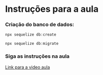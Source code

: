 # Instruções para a aula

### Criação do banco de dados:

```javascript
npx sequelize db:create

npx sequelize db:migrate
```

### Siga as instruções na aula

[Link para a video aula](https://youtu.be/B1kWb7tWoxs)
